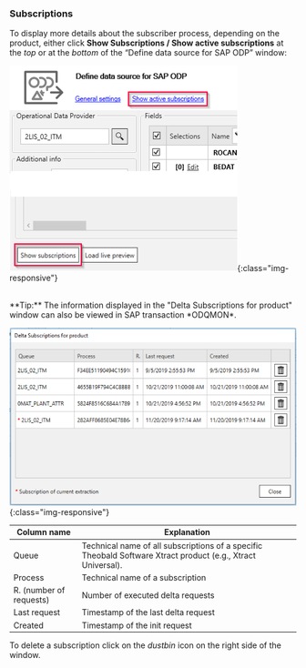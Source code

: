 ### Subscriptions
To display more details about the subscriber process, depending on the product, either click **Show Subscriptions / Show active subscriptions** at the *top*  or at the *bottom* of the  “Define data source for SAP ODP” window:
<br/>

![Subscriptions](/img/content/odp/odp-settings-subscriptions.png){:class="img-responsive"}
<br/>

<br/>
**Tip:** The information displayed in the "Delta Subscriptions for product" window can also be viewed in SAP transaction *ODQMON*.  
<br/>

![ODP Subscriber](/img/content/odp/odp-settings-02.png){:class="img-responsive"}
<br/>

Column name | Explanation
------------| -------------
Queue |Technical name of all subscriptions of a specific Theobald Software Xtract product (e.g., Xtract Universal).
Process| Technical name of a subscription
R. (number of requests) | Number of executed delta requests
Last request | Timestamp of the last delta request 
Created | Timestamp of the init request 

To delete a subscription click on the *dustbin* icon on the right side of the window.

